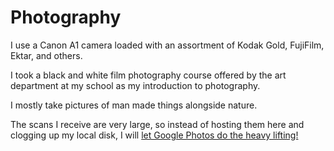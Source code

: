 
# Photography

I use a Canon A1 camera loaded with an assortment of Kodak Gold, FujiFilm, Ektar, and others.

I took a black and white film photography course offered by the art department at my school as my introduction to photography.

I mostly take pictures of man made things alongside nature.

The scans I receive are very large, so instead of hosting them here and clogging up my local disk, I will [let Google Photos do the heavy lifting!](https://photos.app.goo.gl/WcSDfHjpmXd2sts1A)